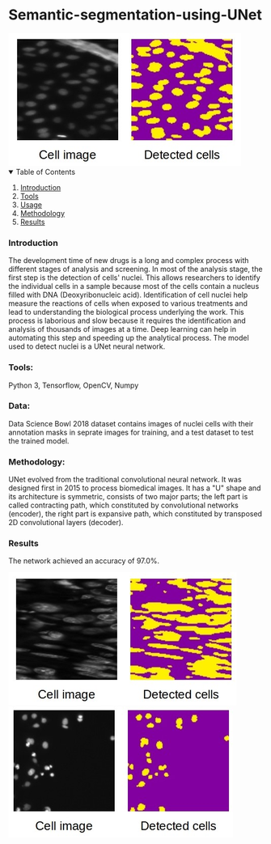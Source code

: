 # Semantic-segmentation-using-UNet

<img src="./images/img1.jpg">
<!-- TABLE OF CONTENTS -->
<details open="open">
  <summary>Table of Contents</summary>
  <ol>
    <li>
      <a href="#introduction">Introduction</a>
    </li>
    <li>
      <a href="#tools">Tools</a>
    </li>
    <li><a href="#data">Usage</a></li>
    <li><a href="#methodology">Methodology</a></li>
    <li><a href="#results">Results</a></li>
  </ol>
</details>

### Introduction

The development time of new drugs is a long and complex process with different stages of analysis and screening. In most of the analysis stage, the first step is the detection of cells' nuclei. This allows researchers to identify the individual cells in a sample because most of the cells contain a nucleus filled with DNA (Deoxyribonucleic acid). Identification of cell nuclei help measure the reactions of cells when exposed to various treatments and lead to understanding the biological process underlying the work. This process is laborious and slow because it requires the identification and analysis of thousands of images at a time. Deep learning can help in automating this step and speeding up the analytical process. The model used to detect nuclei is a UNet neural network.

### Tools:
Python 3, Tensorflow, OpenCV, Numpy

### Data:
Data Science Bowl 2018 dataset contains images of nuclei cells with their annotation masks in seprate images for training, and a test dataset to test the trained model.

### Methodology:
UNet evolved from the traditional convolutional neural network. It was designed first in 2015 to process biomedical images. It has a "U" shape and its architecture is symmetric, consists of two major parts; the left part is called contracting path, which constituted by convolutional networks (encoder), the right part is expansive path, which constituted by transposed 2D convolutional layers (decoder).

### Results
The network achieved an accuracy of 97.0%.

<img src="./images/img2.jpg">
<img src="./images/img3.jpg">
